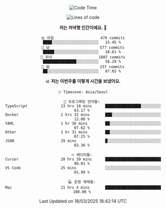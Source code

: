 <div align='center'>
 
<!--START_SECTION:waka-->
![Code Time](http://img.shields.io/badge/Code%20Time-4%2C214%20hrs%207%20mins-blue)

![Lines of code](https://img.shields.io/badge/%EC%A0%80%EB%8A%94%20%EC%97%AC%ED%83%9C%EA%B9%8C%EC%A7%80%20-1.6%20million%20%EC%A4%84%EC%9D%98%20%EC%BD%94%EB%93%9C%EB%A5%BC%20%EC%9E%91%EC%84%B1%ED%96%88%EC%96%B4%EC%9A%94.-blue)

**저는 저녁형 인간이에요. 🦉** 

```text
🌞 아침                     479 commits         ████░░░░░░░░░░░░░░░░░░░░░   15.45 % 
🌆 낮　                     577 commits         █████░░░░░░░░░░░░░░░░░░░░   18.61 % 
🌃 저녁                     1807 commits        ███████████████░░░░░░░░░░   58.29 % 
🌙 밤　                     237 commits         ██░░░░░░░░░░░░░░░░░░░░░░░   07.65 % 
```


📊 **저는 이번주를 이렇게 시간을 보냈어요.** 

```text
🕑︎ Timezone: Asia/Seoul

💬 프로그래밍 언어들: 
TypeScript               13 hrs 18 mins      ████████████████░░░░░░░░░   63.17 % 
Docker                   2 hrs 32 mins       ███░░░░░░░░░░░░░░░░░░░░░░   12.08 % 
YAML                     1 hr 36 mins        ██░░░░░░░░░░░░░░░░░░░░░░░   07.62 % 
Other                    1 hr 31 mins        ██░░░░░░░░░░░░░░░░░░░░░░░   07.25 % 
JSON                     29 mins             █░░░░░░░░░░░░░░░░░░░░░░░░   02.36 % 

🔥 에디터들: 
Cursor                   20 hrs 39 mins      █████████████████████████   98.01 % 
VS Code                  25 mins             ░░░░░░░░░░░░░░░░░░░░░░░░░   01.99 % 

💻 운영 체제들: 
Mac                      21 hrs 4 mins       █████████████████████████   100.00 % 
```


 Last Updated on 18/03/2025 18:42:14 UTC
<!--END_SECTION:waka-->
 </div>
<!---
Emewjin/Emewjin is a ✨ special ✨ repository because its `README.md` (this file) appears on your GitHub profile.
You can click the Preview link to take a look at your changes.
--->
